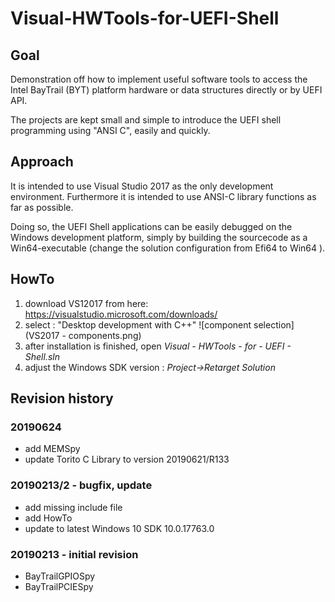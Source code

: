 # Visual-HWTools-for-UEFI-Shell

## Goal
Demonstration off how to implement useful software tools to access
the Intel BayTrail (BYT) platform hardware or data structures directly or
by UEFI API.

The projects are kept small and simple to introduce the UEFI shell
programming using "ANSI C", easily and quickly.

## Approach
It is intended to use Visual Studio 2017 as the only development environment.
Furthermore it is intended to use ANSI-C library functions as far as possible.

Doing so, the UEFI Shell applications can be easily debugged
on the Windows development platform, simply by building the sourcecode
as a Win64-executable (change the solution configuration from Efi64 to Win64 ).

## HowTo
1. download VS12017 from here: https://visualstudio.microsoft.com/downloads/
2. select : "Desktop development with C++"
![component selection](VS2017 - components.png)
3. after installation is finished, open _Visual - HWTools - for - UEFI - Shell.sln_
4. adjust the Windows SDK version : _Project->Retarget Solution_

## Revision history
### 20190624
* add MEMSpy
* update Torito C Library to version 20190621/R133

### 20190213/2 - bugfix, update
* add missing include file
* add HowTo
* update to latest Windows 10 SDK 10.0.17763.0

### 20190213 - initial revision
* BayTrailGPIOSpy
* BayTrailPCIESpy
